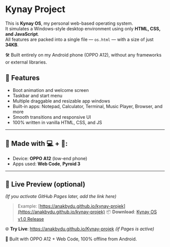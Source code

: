 # Kynay Project

This is **Kynay OS**, my personal web-based operating system.  
It simulates a Windows-style desktop environment using only **HTML, CSS, and JavaScript**.  
All features are packed into a single file — `os.html` — with a size of just **34KB**.

🛠️ Built entirely on my Android phone (OPPO A12), without any frameworks or external libraries.

## 🌟 Features
- Boot animation and welcome screen
- Taskbar and start menu
- Multiple draggable and resizable app windows
- Built-in apps: Notepad, Calculator, Terminal, Music Player, Browser, and more
- Smooth transitions and responsive UI
- 100% written in vanilla HTML, CSS, and JS

---

## 📱 Made with 💻 + 📱:
- Device: **OPPO A12** (low-end phone)
- Apps used: **Web Code**, **Pyroid 3**

---

## 🚀 Live Preview (optional)
*(If you activate GitHub Pages later, add the link here)*

> Example: [https://anakbydu.github.io/kynay-projek](https://anakbydu.github.io/kynay-projek)
📦 **Download**: [Kynay OS v1.0 Release](https://github.com/anakbydu/Kynay-projek/releases/tag/v1.0)

🌐 **Try Live**: https://anakbydu.github.io/Kynay-projek *(if Pages is active)*

📱 Built with OPPO A12 + Web Code, 100% offline from Android.
